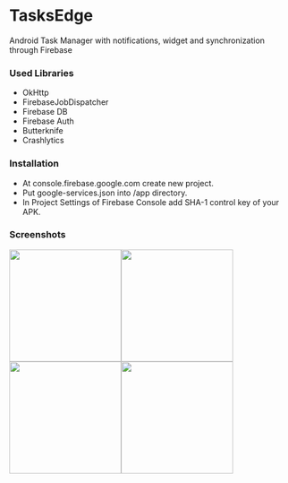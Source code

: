 # TasksEdge
Android Task Manager with notifications, widget and synchronization through Firebase

### Used Libraries
 - OkHttp
 - FirebaseJobDispatcher
 - Firebase DB
 - Firebase Auth
 - Butterknife
 - Crashlytics
 
### Installation
 - At console.firebase.google.com create new project.
 - Put google-services.json into /app directory.
 - In Project Settings of Firebase Console add SHA-1 control key of your APK.
 
### Screenshots
<img src="https://image.ibb.co/bJCke8/Screenshot_2018_07_09_22_33_02_187_io_github_andyradionov_tasksedge.png" width="200"><img src="https://image.ibb.co/dDAtXT/Screenshot_2018_07_09_22_33_45_804_io_github_andyradionov_tasksedge.png" width="200"><img src="https://image.ibb.co/b55hRo/Screenshot_2018_07_09_22_34_05_779_io_github_andyradionov_tasksedge.png" width="200"><img src="https://image.ibb.co/iZ996o/Screenshot_2018_07_09_22_34_09_912_io_github_andyradionov_tasksedge.png" width="200">
